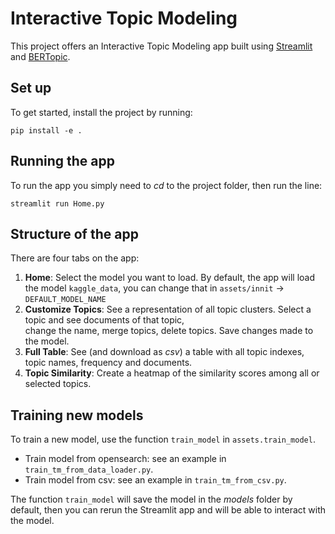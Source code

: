 # Interactive Topic Modeling

This project offers an Interactive Topic Modeling app built using [Streamlit](https://docs.streamlit.io) 
and [BERTopic](https://maartengr.github.io/BERTopic/index.html).



##  Set up

To get started, install the project by running:

`pip install -e .`


## Running the app

To run the app you simply need to *cd* to the project folder, then run the line:

`streamlit run Home.py`





## Structure of the app
There are four tabs on the app:

1. **Home**: Select the model you want to load. By default, the app will load the model `kaggle_data`, you can change that in `assets/innit` -> `DEFAULT_MODEL_NAME`
2. **Customize Topics**: See a representation of all topic clusters. Select a topic and see documents of that topic, \
change the name, merge topics, delete topics. Save changes made to the model.
3. **Full Table**: See (and download as *csv*) a table with all topic indexes, topic names, frequency and documents.
4. **Topic Similarity**: Create a heatmap of the similarity scores among all or selected topics. 


## Training new models

To train a new model, use the function `train_model` in `assets.train_model`.

- Train model from opensearch: see an example in `train_tm_from_data_loader.py`.
- Train model from csv: see an example in `train_tm_from_csv.py`.


The function `train_model` will save the model in the *models* folder by default, then you can rerun the
Streamlit app and will be able to interact with the model.

 